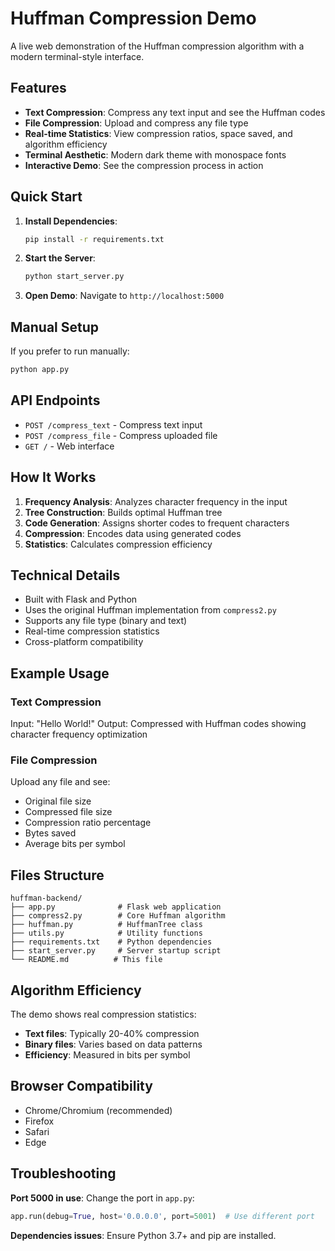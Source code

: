 # Huffman Compression Demo

A live web demonstration of the Huffman compression algorithm with a modern terminal-style interface.

## Features

- **Text Compression**: Compress any text input and see the Huffman codes
- **File Compression**: Upload and compress any file type
- **Real-time Statistics**: View compression ratios, space saved, and algorithm efficiency
- **Terminal Aesthetic**: Modern dark theme with monospace fonts
- **Interactive Demo**: See the compression process in action

## Quick Start

1. **Install Dependencies**:
   ```bash
   pip install -r requirements.txt
   ```

2. **Start the Server**:
   ```bash
   python start_server.py
   ```

3. **Open Demo**: Navigate to `http://localhost:5000`

## Manual Setup

If you prefer to run manually:

```bash
python app.py
```

## API Endpoints

- `POST /compress_text` - Compress text input
- `POST /compress_file` - Compress uploaded file
- `GET /` - Web interface

## How It Works

1. **Frequency Analysis**: Analyzes character frequency in the input
2. **Tree Construction**: Builds optimal Huffman tree
3. **Code Generation**: Assigns shorter codes to frequent characters
4. **Compression**: Encodes data using generated codes
5. **Statistics**: Calculates compression efficiency

## Technical Details

- Built with Flask and Python
- Uses the original Huffman implementation from `compress2.py`
- Supports any file type (binary and text)
- Real-time compression statistics
- Cross-platform compatibility

## Example Usage

### Text Compression
Input: "Hello World!"
Output: Compressed with Huffman codes showing character frequency optimization

### File Compression
Upload any file and see:
- Original file size
- Compressed file size
- Compression ratio percentage
- Bytes saved
- Average bits per symbol

## Files Structure

```
huffman-backend/
├── app.py              # Flask web application
├── compress2.py        # Core Huffman algorithm
├── huffman.py          # HuffmanTree class
├── utils.py            # Utility functions
├── requirements.txt    # Python dependencies
├── start_server.py     # Server startup script
└── README.md          # This file
```

## Algorithm Efficiency

The demo shows real compression statistics:
- **Text files**: Typically 20-40% compression
- **Binary files**: Varies based on data patterns
- **Efficiency**: Measured in bits per symbol

## Browser Compatibility

- Chrome/Chromium (recommended)
- Firefox
- Safari
- Edge

## Troubleshooting

**Port 5000 in use**: Change the port in `app.py`:
```python
app.run(debug=True, host='0.0.0.0', port=5001)  # Use different port
```

**Dependencies issues**: Ensure Python 3.7+ and pip are installed.
